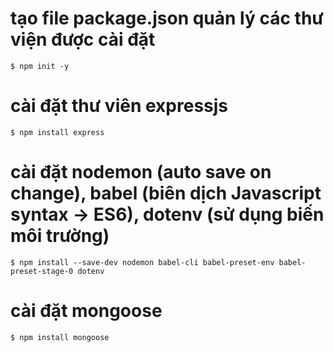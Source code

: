 # tạo file package.json quản lý các thư viện được cài đặt

    $ npm init -y

# cài đặt thư viên expressjs

    $ npm install express

# cài đặt nodemon (auto save on change), babel (biên dịch Javascript syntax -> ES6), dotenv (sử dụng biến môi trường)

    $ npm install --save-dev nodemon babel-cli babel-preset-env babel-preset-stage-0 dotenv

# cài đặt mongoose

    $ npm install mongoose
